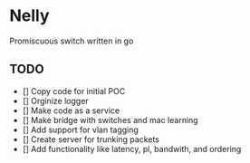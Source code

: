 # Nelly
Promiscuous switch written in go

## TODO
- [] Copy code for initial POC
- [] Orginize logger
- [] Make code as a service
- [] Make bridge with switches and mac learning
- [] Add support for vlan tagging
- [] Create server for trunking packets
- [] Add functionality like latency, pl, bandwith, and ordering
